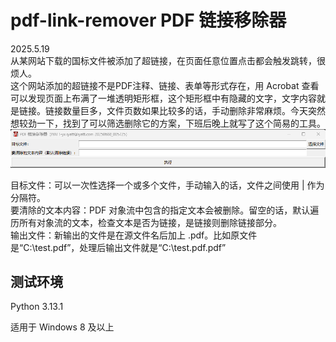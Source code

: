 # pdf-link-remover PDF 链接移除器

2025.5.19  
从某网站下载的国标文件被添加了超链接，在页面任意位置点击都会触发跳转，很烦人。  
这个网站添加的超链接不是PDF注释、链接、表单等形式存在，用 Acrobat 查看可以发现页面上布满了一堆透明矩形框，这个矩形框中有隐藏的文字，文字内容就是链接。链接数量巨多，文件页数如果比较多的话，手动删除非常麻烦。今天突然想较劲一下，找到了可以筛选删除它的方案，下班后晚上就写了这个简易的工具。  
![alt text](doc/imgs/image1.png)  

目标文件：可以一次性选择一个或多个文件，手动输入的话，文件之间使用 | 作为分隔符。  
要清除的文本内容：PDF 对象流中包含的指定文本会被删除。留空的话，默认遍历所有对象流的文本，检查文本是否为链接，是链接则删除链接部分。  
输出文件：新输出的文件是在源文件名后加上 .pdf。比如原文件是“C:\test.pdf”，处理后输出文件就是“C:\test.pdf.pdf”  

## 测试环境

Python 3.13.1  

适用于 Windows 8 及以上  